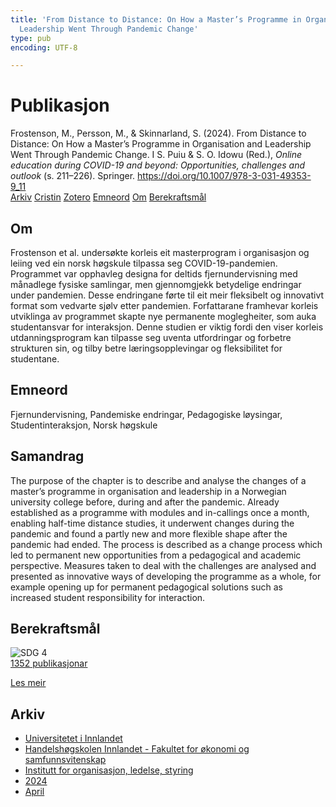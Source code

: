 ```yaml
---
title: 'From Distance to Distance: On How a Master’s Programme in Organisation and
  Leadership Went Through Pandemic Change'
type: pub
encoding: UTF-8

---
```

<h1>Publikasjon</h1>
<article id="csl-bib-container-AADLV7WT" class="csl-bib-container">
  <div class="csl-bib-body"> <div class="csl-entry">Frostenson, M., Persson, M., &#38; Skinnarland, S. (2024). From Distance to Distance: On How a Master’s Programme in Organisation and Leadership Went Through Pandemic Change. I S. Puiu &#38; S. O. Idowu (Red.), <i>Online education during COVID-19 and beyond: Opportunities, challenges and outlook</i> (s. 211–226). Springer. <a href="https://doi.org/10.1007/978-3-031-49353-9_11">https://doi.org/10.1007/978-3-031-49353-9_11</a></div> </div>
  <div class="csl-bib-buttons">
    <a href="#taxonomy-article-AADLV7WT" alt="archive" class="csl-bib-button">Arkiv</a>
    <a href="https://app.cristin.no/results/show.jsf?id=2262617" alt="Cristin" class="csl-bib-button">Cristin</a>
    <a href="http://zotero.org/groups/5881554/items/AADLV7WT" alt="Zotero" class="csl-bib-button">Zotero</a>
    <a href="#keywords-article-AADLV7WT" alt="keywords" class="csl-bib-button">Emneord</a>
    <a href="#about-article-AADLV7WT" alt="about_pub" class="csl-bib-button">Om</a>
    <a href="#sdg-article-AADLV7WT" alt="sdg" class="csl-bib-button">Berekraftsmål</a>
  </div>
  <div id="csl-bib-meta-container-AADLV7WT"></div>
</article>
<div id="csl-bib-meta-AADLV7WT" class="csl-bib-meta">
  <article id="about-article-AADLV7WT" class="about_pub-article">
    <h1>Om</h1>
    Frostenson et al. undersøkte korleis eit masterprogram i organisasjon og leiing ved ein norsk høgskule tilpassa seg COVID-19-pandemien. Programmet var opphavleg designa for deltids fjernundervisning med månadlege fysiske samlingar, men gjennomgjekk betydelige endringar under pandemien. Desse endringane førte til eit meir fleksibelt og innovativt format som vedvarte sjølv etter pandemien. Forfattarane framhevar korleis utviklinga av programmet skapte nye permanente moglegheiter, som auka studentansvar for interaksjon. Denne studien er viktig fordi den viser korleis utdanningsprogram kan tilpasse seg uventa utfordringar og forbetre strukturen sin, og tilby betre læringsopplevingar og fleksibilitet for studentane.
  </article>
  <article id="keywords-article-AADLV7WT" class="keywords-article">
    <h1>Emneord</h1>
    Fjernundervisning, Pandemiske endringar, Pedagogiske løysingar, Studentinteraksjon, Norsk høgskule
  </article>
  <article id="abstract-article-AADLV7WT" class="abstract-article">
    <h1>Samandrag</h1>
    The purpose of the chapter is to describe and analyse the changes of a master’s programme in organisation and leadership in a Norwegian university college before, during and after the pandemic. Already established as a programme with modules and in-callings once a month, enabling half-time distance studies, it underwent changes during the pandemic and found a partly new and more flexible shape after the pandemic had ended. The process is described as a change process which led to permanent new opportunities from a pedagogical and academic perspective. Measures taken to deal with the challenges are analysed and presented as innovative ways of developing the programme as a whole, for example opening up for permanent pedagogical solutions such as increased student responsibility for interaction.
  </article>
  <article id="sdg-article-AADLV7WT" class="sdg-article">
    <h1>Berekraftsmål</h1>
    <div class="sdg-container"><div id="sdg4" class="sdg">
        <img src="{{< params subfolder >}}images/sdg/sdg04_nn.png" class="image" alt="SDG 4">
        <div class="sdg-overlay">
          <a href="/nn/archive/?key=?sdg=4#archive" class="sdg-publication-count"><span>1352</span> publikasjonar</a>
          <p><a href="https://fn.no/om-fn/fns-baerekraftsmaal/god-utdanning?lang=nno-NO" class="sdg-read-more">Les meir</a></p>
        </div>
      </div></div>
  </article>
  <article id="taxonomy-article-AADLV7WT" class="taxonomy-article">
    <h1>Arkiv</h1>
    <ul>
      <li>
        <a href="/nn/archive/?key=3DCRN523">Universitetet i Innlandet</a>
      </li>
      <li>
        <a href="/nn/archive/?key=DU8Q9LN9">Handelshøgskolen Innlandet - Fakultet for økonomi og samfunnsvitenskap</a>
      </li>
      <li>
        <a href="/nn/archive/?key=4LUWR3ZM">Institutt for organisasjon, ledelse, styring</a>
      </li>
      <li>
        <a href="/nn/archive/?key=TY5PNNUR">2024</a>
      </li>
      <li>
        <a href="/nn/archive/?key=CYWLS7Z7">April</a>
      </li>
    </ul>
  </article>
</div>
